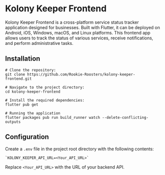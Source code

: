 # Kolony Keeper Frontend

Kolony Keeper Frontend is a cross-platform service status tracker application designed for businesses. Built with Flutter, it can be deployed on Android, iOS, Windows, macOS, and Linux platforms. This frontend app allows users to track the status of various services, receive notifications, and perform administrative tasks.

## Installation

    # Clone the repository:
    git clone https://github.com/Rookie-Roosters/kolony-keeper-frontend.git

    # Navigate to the project directory:
    cd kolony-keeper-frontend

    # Install the required dependencies:
    flutter pub get

    # Running the application
    flutter packages pub run build_runner watch --delete-conflicting-outputs

## Configuration

Create a `.env` file in the project root directory with the following contents:

    `KOLONY_KEEPER_API_URL=<Your_API_URL>`

Replace `<Your_API_URL>` with the URL of your backend API.
